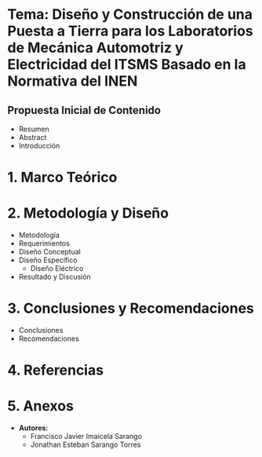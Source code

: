 # Tema: Diseño y Construcción de una Puesta a Tierra para los Laboratorios de Mecánica Automotriz y Electricidad del ITSMS Basado en la Normativa del INEN

## Propuesta Inicial de Contenido
- Resumen
- Abstract
- Introducción

# 1. Marco Teórico
# 2. Metodología y Diseño

- Metodología
- Requerimientos
- Diseño Conceptual
- Diseño Específico
  - Diseño Eléctrico
- Resultado y Discusión
 
# 3. Conclusiones y Recomendaciones
 
- Conclusiones
- Recomendaciones
 
# 4. Referencias

<!-- Hager, (2020). *Regímenes de Neutro en Baja Tensión*.
- NEC, (2018). *Instalaciones Eléctricas Residenciales*.
- *Norma ANSI/NFPA 70-250*
- *Norma ANSI/TIA-607*
- Oropeza, J. (2005) Libro de Oro de Puesta a Tierra Universal. Grounding and Bounding. Schneider Electrical México. 
- Ministerio Urbano de Desarrollo y Vivienda. (2018). Norma Ecuatoriana de la Construcción NEC. Instalaciones Eléctricas. Código NEC-SB-IE. Edición. Ministerio de Desarrollo Urbano y Vivienda (MIDUVI). 
- Instituto Ecuatoriano De Normalización INEN (2001). Código De Práctica Ecuatoriano CPE INEN 19:2001. 
- Comité Ejecutivo de la Norma Ecuatoriana de la Construcción (2013). *Norma Ecuatoriana de Construcción NEC, Instalaciones Electromecánicas*. Cap. 15. Edición  Ministerio de Desarrollo Urbano y Vivienda (MIDUVI). -->

# 5. Anexos

- **Autores:**
  - Francisco Javier Imaicela Sarango 
  - Jonathan Esteban Sarango Torres
